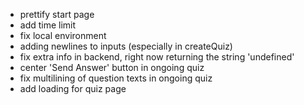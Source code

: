 - prettify start page
- add time limit
- fix local environment
- adding newlines to inputs (especially in createQuiz)
- fix extra info in backend, right now returning the string 'undefined'
- center 'Send Answer' button in ongoing quiz
- fix multilining of question texts in ongoing quiz
- add loading for quiz page
